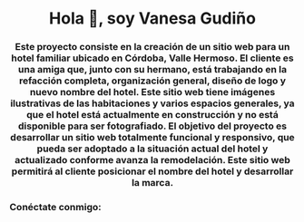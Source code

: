 <h1 align="center">Hola 👋, soy Vanesa Gudiño</h1>
<h3 align="center">Este proyecto consiste en la creación de un sitio web para un hotel familiar ubicado en Córdoba, Valle Hermoso. El cliente es una amiga que, junto con su hermano, está trabajando en la refacción completa, organización general, diseño de logo y nuevo nombre del hotel. Este sitio web tiene imágenes ilustrativas de las habitaciones y varios espacios generales, ya que el hotel está actualmente en construcción y no está disponible para ser fotografiado.
El objetivo del proyecto es desarrollar un sitio web totalmente funcional y responsivo, que pueda ser adoptado a la situación actual del hotel y actualizado conforme avanza la remodelación. Este sitio web permitirá al cliente posicionar el nombre del hotel y desarrollar la marca.</h3>

<h3 align="left">Conéctate conmigo:</h3>
<p align="left">
</p>
